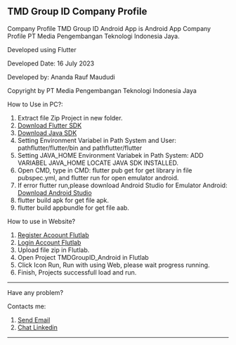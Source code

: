 TMD Group ID Company Profile
------------------------------------------------------------------------------------------------------------------------------------------------------------------------------------------------------------------------

Company Profile TMD Group ID Android App is Android App Company Profile PT Media Pengembangan Teknologi Indonesia Jaya.

Developed using Flutter

Developed Date: 16 July 2023

Developed by: Ananda Rauf Maududi

Copyright by PT Media Pengembangan Teknologi Indonesia Jaya


How to Use in PC?:
1. Extract file Zip Project in new folder.
2. [Download Flutter SDK](https://docs.flutter.dev/get-started/install)
3. [Download Java SDK](https://www.oracle.com/id/java/technologies/downloads/)
4. Setting Environment Variabel in Path System and User: pathflutter/flutter/bin and pathflutter/flutter
5. Setting JAVA_HOME Environment Variabek in Path System: ADD VARIABEL JAVA_HOME LOCATE JAVA SDK INSTALLED.
6. Open CMD, type in CMD: flutter pub get for get library in file pubspec.yml, and flutter run for open emulator android.
7. If error flutter run,please download Android Studio for Emulator Android: [Download Android Studio](https://developer.android.com/studio)
8. flutter build apk for get file apk.
9. flutter build appbundle for get file aab.


How to use in Website?
1. [Register Acoount Flutlab](https://flutlab.io/)
2. [Login Account Flutlab](https://flutlab.io/)
3. Upload file zip in Flutlab.
4. Open Project TMDGroupID_Android in Flutlab
5. Click Icon Run, Run with using Web, please wait progress running.
6. Finish, Projects successfull load and run.

--------------------------------------------------------------------------------------------------------------------------------------------------------------------------------------------------------------------

Have any problem?

Contacts me:
1. [Send Email](https://mailto:anandaraufm@gmai.com)
2. [Chat Linkedin](https://www.linkedin.com/in/ananda-rauf-maududi-)

---------------------------------------------------------------------------------------------------------------------------------------------------------------------------------------------------------------------

